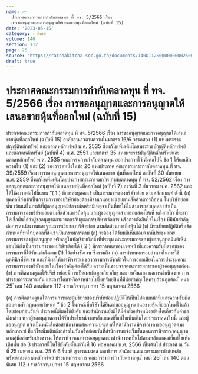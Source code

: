 ```yaml
---
name: >-
  ประกาศคณะกรรมการกำกับตลาดทุน ที่ ทจ. 5/2566 เรื่อง
  การขออนุญาตและการอนุญาตให้เสนอขายหุ้นที่ออกใหม่ (ฉบับที่ 15)
date: '2023-05-15'
category: ง พิเศษ
volume: 140
section: 112
page: 25
source: 'https://ratchakitcha.soc.go.th/documents/140D112S0000000002500.pdf'
draft: true
---
```


# ประกาศคณะกรรมการกำกับตลาดทุน ที่ ทจ. 5/2566 เรื่อง การขออนุญาตและการอนุญาตให้เสนอขายหุ้นที่ออกใหม่ (ฉบับที่ 15)

ประกาศคณะกรรมการกำกับตลาดทุน ที่ ทจ. 5/2566 เรื่อง การขออนุญาตและการอนุญาตให้เสนอขายหุ้นที่ออกใหม่ (ฉบับที่ 15) อาศัยอานาจตามความในมาตรา 16/6 วรรคสอง (1) แห่งพระราชบัญญัติหลักทรัพย์ และตลาดหลักทรัพย์ พ.ศ. 2535 ซึ่งแก้ไขเพิ่มเติมโดยพระราชบัญญัติหลักทรัพย์และตลาดหลักทรัพย์ (ฉบับที่ 4) พ.ศ. 2551 และมาตรา 35 แห่งพระราชบัญญัติหลักทรัพย์และตลาดหลักทรัพย์ พ.ศ. 2535 คณะกรรมการกำกับตลาดทุน ออกประกาศไว้ ดังต่อไปนี้ ข้อ 1 ให้ยกเลิกความใน (1) และ (2) ของวรรคหนึ่งในข้อ 26 แห่งประกาศ คณะกรรมการกำกับตลาดทุน ที่ ทจ. 39/2559 เรื่อง การขออนุญาตและการอนุญาตให้เสนอขาย หุ้นที่ออกใหม่ ลงวันที่ 30 กันยายน พ.ศ. 2559 ซึ่งแก้ไขเพิ่มเติมโดยประกาศคณะกรรมก ำร กากับตลาดทุน ที่ ทจ. 52/2562 เรื่อง การขออนุญาตและการอนุญาตให้เสนอขายหุ้นที่ออกใหม่ (ฉบับที่ 7) ลงวันที่ 3 ธันวาคม พ.ศ. 2562 และให้ใช้ความต่อไปนี้แทน “( 1 ) มีการส่งบุคคลเข้าเป็นกรรมการของบริษัทย่อย ตามหลักเกณฑ์ ดังนี้ (ก) บุคคลที่ส่งเข้าเป็นกรรมการของบริษัทย่อยต้องมีจานวนอย่างน้อยตามสัดส่วนการถือหุ้น ในบริษัทย่อยนั้น เว้นแต่ในกรณีที่ผู้ขออนุญาตมีข้อจากัดหรือมีเหตุจาเป็นที่ทาให้ไม่สามารถส่งบุคคล เข้าเป็นกรรมการของบริษัทย่อยตามสัดส่วนการถือหุ้น และผู้ขออนุญาตสามารถแสดงให้เห็ นถึงกลไก ที่จะทาให้เชื่อมั่นได้ว่าผู้ขออนุญาตสามารถกากับดูแลการบริหารจัดการ หรือการตัดสินใจในเรื่อง ที่มีนัยสำคัญต่อการดาเนินงานและฐานะการเงินของบริษัทย่อย ตามสัดส่วนการถือหุ้นได้ (ข) มีระเบียบปฏิบัติหรือข้อกำหนดที่ทาให้บุคคลที่ส่งเข้าเป็นกรรมการตาม (ก) จะต้อง ได้รับมติเห็นชอบจากที่ประชุมคณะกรรมการของผู้ขออนุญาต หรืออยู่ในบัญชีรายชื่อซึ่งที่ประชุม คณะกรรมการของผู้ขออนุญาตมีมติเห็นชอบให้ส่งเป็นกรรมการของบริษัทย่อยได้ ( 2 ) มีการกาหนดขอบเขตหน้าที่และความรับผิดชอบของกรรมการที่ได้รับแต่งตั้งตาม (1) ไว้อย่ำงชัดเจน ซึ่งรวมถึง (ก) การกำหนดกรอบอำนาจในการใช้ดุลพินิจที่ชัดเจน และที่มีผลให้การพิจารณา ของกรรมการดังกล่าวในการออกเสียงในการประชุมคณะกรรมการของบริษัทย่อยในเรื่องสำคัญต้องได้รับ ความเห็นชอบจากคณะกรรมการของผู้ขออนุญาตก่อน (ข) การติดตามดูแลให้บริษั ทย่อยมีการเปิดเผยข้อมูลเกี่ยวกับฐานะการเงินและ ผลการดำเนินงาน การทำรายการระหว่างกัน และการได้มาหรือจำหน่ายไปซึ่งทรัพย์สินที่มีนัยสำคัญ ให้ครบถ้วนถูกต้อง ้ หนา 25 ่ เลม 140 ตอนพิเศษ 112 ง ราชกิจจานุเบกษา 15 พฤษภาคม 2566

(ค) การติดตามดูแลให้กรรมการและผู้บริหารของบริษัทย่อยปฏิบัติให้เป็นไปตามหน้าที่ และความรับผิดชอบตามที่ กฎหมายกำหนด ” ข้อ 2 ในกรณีที่บริษัทได้ยื่นคาขออนุญาตเสนอขายหุ้นที่ออกใหม่ไว้แล้วโดยชอบก่อนวันที่ ประกาศนี้มีผลใช้บังคับ และสำนักงานยังมิได้มีคำสั่งอย่างหนึ่งอย่างใดเกี่ยวกับคำขอดังกล่าว หากผู้ขออนุญาตอาจได้รับประโยชน์จากหลักเกณฑ์ที่แก้ไขเพิ่มเติมโดยประกาศฉบั บนี้ และผู้ขออนุญาต แจ้งเป็นหนังสือต่อสานักงานแสดงความประสงค์ให้สานักงานพิจารณาคาขออนุญาตตามหลักเกณฑ์ ที่แก้ไขเพิ่มเติมดังกล่าวในวันหรือก่อนวันที่สำนักงานแจ้งเริ่มขั้นตอนการพิจารณาอนุญาตตามคู่มือสาหรับประชาชน ให้การพิจารณาคาขออนุญาตของสำนักงานเป็นไปตามหลักเกณฑ์ที่แก้ไขเพิ่มเติมนั้น ข้อ 3 ประกาศนี้ให้ใช้บังคับตั้งแต่วันที่ 16 พฤษภาคม พ.ศ. 2566 เป็นต้นไป ประกาศ ณ วันที่ 25 เมษายน พ.ศ. 25 6 6 รื่นวดี สุวรรณมงคล เลขาธิการ สำนักงานคณะกรรมการกำกับหลักทรัพย์และตลาดหลักทรัพย์ ประธานกรรมการ คณะกรรมการกากับตลาดทุน ้ หนา 26 ่ เลม 140 ตอนพิเศษ 112 ง ราชกิจจานุเบกษา 15 พฤษภาคม 2566
